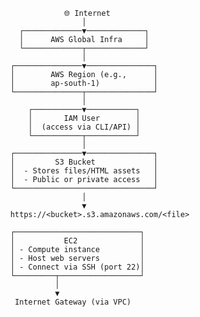                       🌐 Internet
                          │
            ┌─────────────▼─────────────┐
            │      AWS Global Infra     │
            └─────────────┬─────────────┘
                          │
          ┌───────────────▼───────────────┐
          │        AWS Region (e.g.,      │
          │        ap-south-1)            │
          └───────────────┬───────────────┘
                          │
              ┌───────────▼───────────┐
              │       IAM User        │
              │  (access via CLI/API) │
              └───────────┬───────────┘
                          │
          ┌───────────────▼───────────────┐
          │         S3 Bucket             │
          │  - Stores files/HTML assets   │
          │  - Public or private access   │
          └───────────────────────────────┘
                          │
                          ▼
          https://<bucket>.s3.amazonaws.com/<file>

          ┌────────────────────────────┐
          │           EC2              │
          │ - Compute instance         │
          │ - Host web servers         │
          │ - Connect via SSH (port 22)│
          └─────────┬──────────────────┘
                    │
                    ▼
           Internet Gateway (via VPC)
